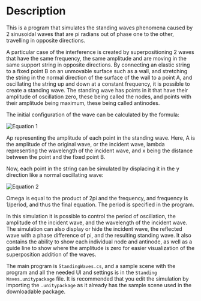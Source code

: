 # Description
This is a program that simulates the standing waves phenomena caused by 2 sinusoidal waves that are pi radians out of phase one to the other, travelling in opposite directions.

A particular case of the interference is created by superpositioning 2 waves that have the same frequency, the same amplitude and are moving in the same support string in opposite directions.
By connecting an elastic string to a fixed point B on an unmovable surface such as a wall, and stretching the string in the normal direction of the surface of the wall to a point A, and oscillating the string up and down at a constant frequency, it is possible to create a standing wave. The standing wave has points in it that have their amplitude of oscillation zero, these being called the nodes, and points with their amplitude being maximum, these being called antinodes.

The initial configuration of the wave can be calculated by the formula:

![Equation 1](https://user-images.githubusercontent.com/30901594/144744653-065016df-0da7-4f05-bc6d-ffc00f7ce0b7.png)

Ap representing the amplitude of each point in the standing wave.
Here, A is the amplitude of the original wave, or the incident wave, lambda representing the wavelength of the incident wave, and x being the distance between the point and the fixed point B.

Now, each point in the string can be simulated by displacing it in the y direction like a normal oscillating wave:

![Equation 2](https://user-images.githubusercontent.com/30901594/144744745-7b55ae05-454b-4c88-8a40-5c02add2016b.png)

Omega is equal to the product of 2pi and the frequency, and frequency is 1/period, and thus the final equation. The period is specified in the program.

In this simulation it is possible to control the period of oscillation, the amplitude of the incident wave, and the wavelength of the incident wave. The simulation can also display or hide the incident wave, the reflected wave with a phase difference of pi, and the resulting standing wave. It also contains the ability to show each individual node and antinode, as well as a guide line to show where the amplitude is zero for easier visualization of the superposition addition of the waves.

The main program is `StandingWaves.cs`, and a sample scene with the program and all the needed UI and settings is in the `Standing Waves.unitypackage` file. It is recommended that you edit the simulation by importing the `.unitypackage` as it already has the sample scene used in the downloadable package.
